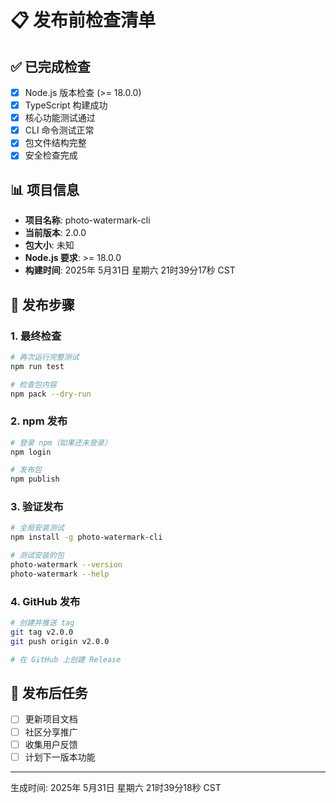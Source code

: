 # 📋 发布前检查清单

## ✅ 已完成检查

- [x] Node.js 版本检查 (>= 18.0.0)
- [x] TypeScript 构建成功
- [x] 核心功能测试通过
- [x] CLI 命令测试正常
- [x] 包文件结构完整
- [x] 安全检查完成

## 📊 项目信息

- **项目名称**: photo-watermark-cli
- **当前版本**: 2.0.0
- **包大小**: 未知
- **Node.js 要求**: >= 18.0.0
- **构建时间**: 2025年 5月31日 星期六 21时39分17秒 CST

## 🚀 发布步骤

### 1. 最终检查
```bash
# 再次运行完整测试
npm run test

# 检查包内容
npm pack --dry-run
```

### 2. npm 发布
```bash
# 登录 npm（如果还未登录）
npm login

# 发布包
npm publish
```

### 3. 验证发布
```bash
# 全局安装测试
npm install -g photo-watermark-cli

# 测试安装的包
photo-watermark --version
photo-watermark --help
```

### 4. GitHub 发布
```bash
# 创建并推送 tag
git tag v2.0.0
git push origin v2.0.0

# 在 GitHub 上创建 Release
```

## 📝 发布后任务

- [ ] 更新项目文档
- [ ] 社区分享推广
- [ ] 收集用户反馈
- [ ] 计划下一版本功能

---
生成时间: 2025年 5月31日 星期六 21时39分18秒 CST
